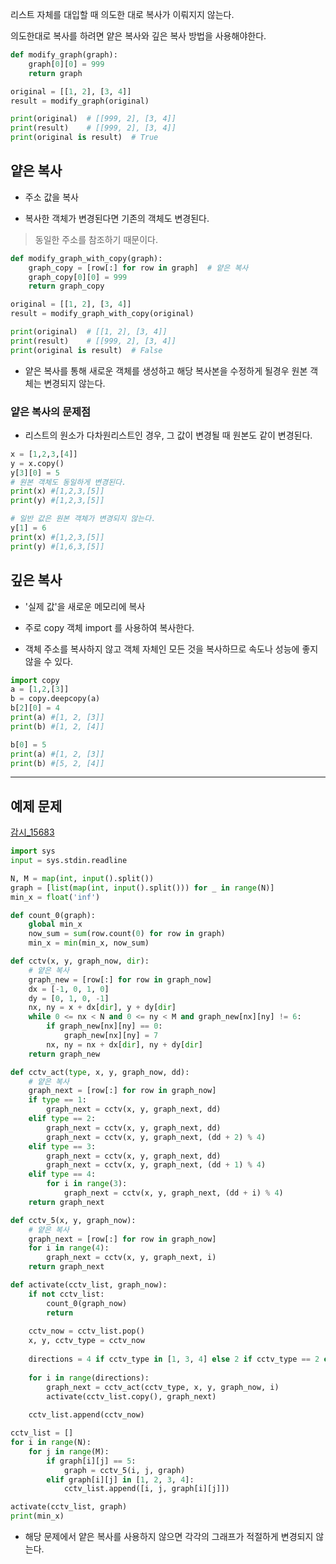 리스트 자체를 대입할 때 의도한 대로 복사가 이뤄지지 않는다.

의도한대로 복사를 하려면 얕은 복사와 깊은 복사 방법을 사용해야한다.

```Python
def modify_graph(graph):
    graph[0][0] = 999
    return graph

original = [[1, 2], [3, 4]]
result = modify_graph(original)

print(original)  # [[999, 2], [3, 4]]
print(result)    # [[999, 2], [3, 4]]
print(original is result)  # True
```

## 얕은 복사

- 주소 값을 복사

- 복사한 객체가 변경된다면 기존의 객체도 변경된다.

> 동일한 주소를 참조하기 때문이다.

```Python
def modify_graph_with_copy(graph):
    graph_copy = [row[:] for row in graph]  # 얕은 복사
    graph_copy[0][0] = 999
    return graph_copy

original = [[1, 2], [3, 4]]
result = modify_graph_with_copy(original)

print(original)  # [[1, 2], [3, 4]]
print(result)    # [[999, 2], [3, 4]]
print(original is result)  # False
```

- 얕은 복사를 통해 새로운 객체를 생성하고 해당 복사본을 수정하게 될경우 원본 객체는 변경되지 않는다. 

### 얕은 복사의 문제점

- 리스트의 원소가 다차원리스트인 경우, 그 값이 변경될 때 원본도 같이 변경된다.

 ```Python
x = [1,2,3,[4]]
y = x.copy()
y[3][0] = 5
# 원본 객체도 동일하게 변경된다.
print(x) #[1,2,3,[5]]
print(y) #[1,2,3,[5]]

# 일반 값은 원본 객체가 변경되지 않는다.
y[1] = 6
print(x) #[1,2,3,[5]]
print(y) #[1,6,3,[5]]
```

## 깊은 복사 

- '실제 값'을 새로운 메모리에 복사

- 주로 copy 객체 import 를 사용하여 복사한다.

- 객체 주소를 복사하지 않고 객체 자체인 모든 것을 복사하므로 속도나 성능에 좋지 않을 수 있다.

```Python
import copy
a = [1,2,[3]]
b = copy.deepcopy(a)
b[2][0] = 4
print(a) #[1, 2, [3]]
print(b) #[1, 2, [4]]

b[0] = 5
print(a) #[1, 2, [3]]
print(b) #[5, 2, [4]]

```

-----

## 예제 문제

[감시_15683](https://www.acmicpc.net/workbook/view/8708)

```Python
import sys
input = sys.stdin.readline

N, M = map(int, input().split())
graph = [list(map(int, input().split())) for _ in range(N)]
min_x = float('inf')

def count_0(graph):
    global min_x
    now_sum = sum(row.count(0) for row in graph)
    min_x = min(min_x, now_sum)

def cctv(x, y, graph_now, dir):
    # 얕은 복사
    graph_new = [row[:] for row in graph_now]
    dx = [-1, 0, 1, 0]
    dy = [0, 1, 0, -1]
    nx, ny = x + dx[dir], y + dy[dir]
    while 0 <= nx < N and 0 <= ny < M and graph_new[nx][ny] != 6:
        if graph_new[nx][ny] == 0:
            graph_new[nx][ny] = 7
        nx, ny = nx + dx[dir], ny + dy[dir]
    return graph_new

def cctv_act(type, x, y, graph_now, dd):
    # 얕은 복사
    graph_next = [row[:] for row in graph_now]
    if type == 1:
        graph_next = cctv(x, y, graph_next, dd)
    elif type == 2:
        graph_next = cctv(x, y, graph_next, dd)
        graph_next = cctv(x, y, graph_next, (dd + 2) % 4)
    elif type == 3:
        graph_next = cctv(x, y, graph_next, dd)
        graph_next = cctv(x, y, graph_next, (dd + 1) % 4)
    elif type == 4:
        for i in range(3):
            graph_next = cctv(x, y, graph_next, (dd + i) % 4)
    return graph_next

def cctv_5(x, y, graph_now):
    # 얕은 복사
    graph_next = [row[:] for row in graph_now]
    for i in range(4):
        graph_next = cctv(x, y, graph_next, i)
    return graph_next 

def activate(cctv_list, graph_now):
    if not cctv_list:
        count_0(graph_now)
        return
    
    cctv_now = cctv_list.pop()
    x, y, cctv_type = cctv_now
    
    directions = 4 if cctv_type in [1, 3, 4] else 2 if cctv_type == 2 else 1
    
    for i in range(directions):
        graph_next = cctv_act(cctv_type, x, y, graph_now, i)
        activate(cctv_list.copy(), graph_next)
    
    cctv_list.append(cctv_now)

cctv_list = []
for i in range(N):
    for j in range(M):
        if graph[i][j] == 5:
            graph = cctv_5(i, j, graph)
        elif graph[i][j] in [1, 2, 3, 4]:
            cctv_list.append([i, j, graph[i][j]])

activate(cctv_list, graph)
print(min_x)
```

- 해당 문제에서 얕은 복사를 사용하지 않으면 각각의 그래프가 적절하게 변경되지 않는다.
